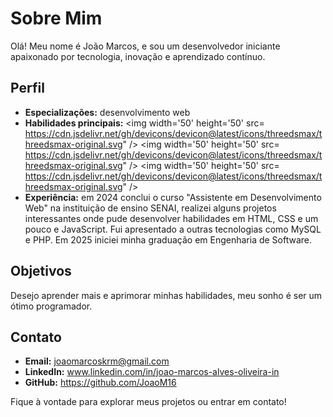 # Sobre Mim  

Olá! Meu nome é João Marcos, e sou um desenvolvedor iniciante apaixonado por tecnologia, inovação e aprendizado contínuo.  

## Perfil  

- **Especializações:** desenvolvimento web  
- **Habilidades principais:**
<img width='50' height='50' src= https://cdn.jsdelivr.net/gh/devicons/devicon@latest/icons/threedsmax/threedsmax-original.svg" />
<img width='50' height='50' src= https://cdn.jsdelivr.net/gh/devicons/devicon@latest/icons/threedsmax/threedsmax-original.svg" />
<img width='50' height='50' src= https://cdn.jsdelivr.net/gh/devicons/devicon@latest/icons/threedsmax/threedsmax-original.svg" />
- **Experiência:** em 2024 conclui o curso "Assistente em Desenvolvimento Web" na instituição de ensino SENAI, realizei alguns projetos interessantes onde pude desenvolver habilidades em HTML, CSS e um pouco e JavaScript. Fui apresentado a outras tecnologias como MySQL e PHP.
Em 2025 iniciei minha graduação em Engenharia de Software.

## Objetivos  

Desejo aprender mais e aprimorar minhas habilidades, meu sonho é ser um ótimo programador.  

## Contato  

- **Email:** joaomarcoskrm@gmail.com  
- **LinkedIn:** www.linkedin.com/in/joao-marcos-alves-oliveira-in  
- **GitHub:** https://github.com/JoaoM16 

Fique à vontade para explorar meus projetos ou entrar em contato! 
